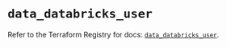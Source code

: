 # `data_databricks_user`

Refer to the Terraform Registry for docs: [`data_databricks_user`](https://registry.terraform.io/providers/databricks/databricks/1.43.0/docs/data-sources/user).
